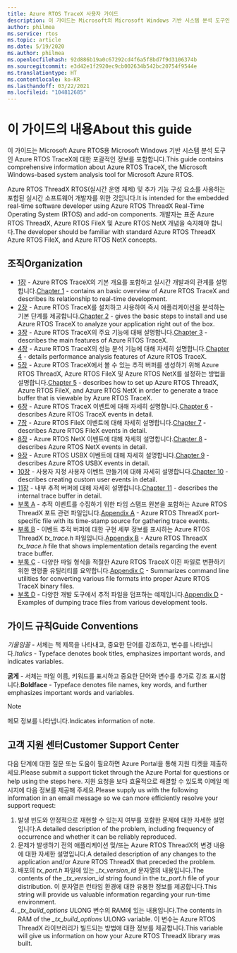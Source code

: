 ```yaml
---
title: Azure RTOS TraceX 사용자 가이드
description: 이 가이드는 Microsoft의 Microsoft Windows 기반 시스템 분석 도구인 Azure RTOS TraceX에 대한 포괄적인 정보를 포함합니다.
author: philmea
ms.service: rtos
ms.topic: article
ms.date: 5/19/2020
ms.author: philmea
ms.openlocfilehash: 92d886b19a0c67292cd4f6a5f8bd7f9d3106374b
ms.sourcegitcommit: e3d42e1f2920ec9cb002634b542bc20754f9544e
ms.translationtype: HT
ms.contentlocale: ko-KR
ms.lasthandoff: 03/22/2021
ms.locfileid: "104812685"
---
```

# <a name="about-this-guide"></a><span data-ttu-id="62249-103">이 가이드의 내용</span><span class="sxs-lookup"><span data-stu-id="62249-103">About this guide</span></span>

<span data-ttu-id="62249-104">이 가이드는 Microsoft Azure RTOS용 Microsoft Windows 기반 시스템 분석 도구인 Azure RTOS TraceX에 대한 포괄적인 정보를 포함합니다.</span><span class="sxs-lookup"><span data-stu-id="62249-104">This guide contains comprehensive information about Azure RTOS TraceX, the Microsoft Windows-based system analysis tool for Microsoft Azure RTOS.</span></span>

<span data-ttu-id="62249-105">Azure RTOS ThreadX RTOS(실시간 운영 체제) 및 추가 기능 구성 요소를 사용하는 포함된 실시간 소프트웨어 개발자를 위한 것입니다.</span><span class="sxs-lookup"><span data-stu-id="62249-105">It is intended for the embedded real-time software developer using Azure RTOS ThreadX Real-Time Operating System (RTOS) and add-on components.</span></span> <span data-ttu-id="62249-106">개발자는 표준 Azure RTOS ThreadX, Azure RTOS FileX 및 Azure RTOS NetX 개념을 숙지해야 합니다.</span><span class="sxs-lookup"><span data-stu-id="62249-106">The developer should be familiar with standard Azure RTOS ThreadX Azure RTOS FileX, and Azure RTOS NetX concepts.</span></span>

## <a name="organization"></a><span data-ttu-id="62249-107">조직</span><span class="sxs-lookup"><span data-stu-id="62249-107">Organization</span></span>

- <span data-ttu-id="62249-108">[1장](chapter1.md) - Azure RTOS TraceX의 기본 개요를 포함하고 실시간 개발과의 관계를 설명합니다.</span><span class="sxs-lookup"><span data-stu-id="62249-108">[Chapter 1](chapter1.md) - contains an basic overview of Azure RTOS TraceX and describes its relationship to real-time development.</span></span>
- <span data-ttu-id="62249-109">[2장](chapter2.md) - Azure RTOS TraceX를 설치하고 사용하여 즉시 애플리케이션을 분석하는 기본 단계를 제공합니다.</span><span class="sxs-lookup"><span data-stu-id="62249-109">[Chapter 2](chapter2.md) - gives the basic steps to install and use Azure RTOS TraceX to analyze your application right out of the box.</span></span>
- <span data-ttu-id="62249-110">[3장](chapter3.md) - Azure RTOS TraceX의 주요 기능에 대해 설명합니다.</span><span class="sxs-lookup"><span data-stu-id="62249-110">[Chapter 3](chapter3.md) - describes the main features of Azure RTOS TraceX.</span></span>
- <span data-ttu-id="62249-111">[4장](chapter4.md) - Azure RTOS TraceX의 성능 분석 기능에 대해 자세히 설명합니다.</span><span class="sxs-lookup"><span data-stu-id="62249-111">[Chapter 4](chapter4.md) - details performance analysis features of Azure RTOS TraceX.</span></span>
- <span data-ttu-id="62249-112">[5장](chapter5.md) - Azure RTOS TraceX에서 볼 수 있는 추적 버퍼를 생성하기 위해 Azure RTOS ThreadX, Azure RTOS FileX 및 Azure RTOS NetX를 설정하는 방법을 설명합니다.</span><span class="sxs-lookup"><span data-stu-id="62249-112">[Chapter 5](chapter5.md) - describes how to set up Azure RTOS ThreadX, Azure RTOS FileX, and Azure RTOS NetX in order to generate a trace buffer that is viewable by Azure RTOS TraceX.</span></span>
- <span data-ttu-id="62249-113">[6장](chapter6.md) - Azure RTOS TraceX 이벤트에 대해 자세히 설명합니다.</span><span class="sxs-lookup"><span data-stu-id="62249-113">[Chapter 6](chapter6.md) - describes Azure RTOS TraceX events in detail.</span></span>
- <span data-ttu-id="62249-114">[7장](chapter7.md) - Azure RTOS FileX 이벤트에 대해 자세히 설명합니다.</span><span class="sxs-lookup"><span data-stu-id="62249-114">[Chapter 7](chapter7.md) - describes Azure RTOS FileX events in detail.</span></span>
- <span data-ttu-id="62249-115">[8장](chapter8.md) - Azure RTOS NetX 이벤트에 대해 자세히 설명합니다.</span><span class="sxs-lookup"><span data-stu-id="62249-115">[Chapter 8](chapter8.md) - describes Azure RTOS NetX events in detail.</span></span>
- <span data-ttu-id="62249-116">[9장](chapter9.md) - Azure RTOS USBX 이벤트에 대해 자세히 설명합니다.</span><span class="sxs-lookup"><span data-stu-id="62249-116">[Chapter 9](chapter9.md) - describes Azure RTOS USBX events in detail.</span></span>
- <span data-ttu-id="62249-117">[10장](chapter10.md) - 사용자 지정 사용자 이벤트 만들기에 대해 자세히 설명합니다.</span><span class="sxs-lookup"><span data-stu-id="62249-117">[Chapter 10](chapter10.md) - describes creating custom user events in detail.</span></span>
- <span data-ttu-id="62249-118">[11장](chapter11.md) - 내부 추적 버퍼에 대해 자세히 설명합니다.</span><span class="sxs-lookup"><span data-stu-id="62249-118">[Chapter 11](chapter11.md) - describes the internal trace buffer in detail.</span></span>
- <span data-ttu-id="62249-119">[부록 A](appendix-a.md) - 추적 이벤트를 수집하기 위한 타임 스탬프 원본을 포함하는 Azure RTOS ThreadX 포트 관련 파일입니다.</span><span class="sxs-lookup"><span data-stu-id="62249-119">[Appendix A](appendix-a.md) - Azure RTOS ThreadX port-specific file with its time-stamp source for gathering trace events.</span></span>
- <span data-ttu-id="62249-120">[부록 B](appendix-b.md) - 이벤트 추적 버퍼에 대한 구현 세부 정보를 표시하는 Azure RTOS ThreadX *tx_trace.h* 파일입니다.</span><span class="sxs-lookup"><span data-stu-id="62249-120">[Appendix B](appendix-b.md) - Azure RTOS ThreadX *tx_trace.h* file that shows implementation details regarding the event trace buffer.</span></span>
- <span data-ttu-id="62249-121">[부록 C](appendix-c.md) - 다양한 파일 형식을 적절한 Azure RTOS TraceX 이진 파일로 변환하기 위한 명령줄 유틸리티를 요약합니다.</span><span class="sxs-lookup"><span data-stu-id="62249-121">[Appendix C](appendix-c.md) - Summarizes command line utilities for converting various file formats into proper Azure RTOS TraceX binary files.</span></span>
- <span data-ttu-id="62249-122">[부록 D](appendix-d.md) - 다양한 개발 도구에서 추적 파일을 덤프하는 예제입니다.</span><span class="sxs-lookup"><span data-stu-id="62249-122">[Appendix D](appendix-d.md) - Examples of dumping trace files from various development tools.</span></span>

## <a name="guide-conventions"></a><span data-ttu-id="62249-123">가이드 규칙</span><span class="sxs-lookup"><span data-stu-id="62249-123">Guide Conventions</span></span>

<span data-ttu-id="62249-124">*기울임꼴* - 서체는 책 제목을 나타내고, 중요한 단어를 강조하고, 변수를 나타냅니다.</span><span class="sxs-lookup"><span data-stu-id="62249-124">*Italics* - Typeface denotes book titles, emphasizes important words, and indicates variables.</span></span>

<span data-ttu-id="62249-125">**굵게** - 서체는 파일 이름, 키워드를 표시하고 중요한 단어와 변수를 추가로 강조 표시합니다.</span><span class="sxs-lookup"><span data-stu-id="62249-125">**Boldface** - Typeface denotes file names, key words, and further emphasizes important words and variables.</span></span>

> [!NOTE]
> <span data-ttu-id="62249-126">메모 정보를 나타냅니다.</span><span class="sxs-lookup"><span data-stu-id="62249-126">Indicates information of note.</span></span>

## <a name="customer-support-center"></a><span data-ttu-id="62249-127">고객 지원 센터</span><span class="sxs-lookup"><span data-stu-id="62249-127">Customer Support Center</span></span>

<span data-ttu-id="62249-128">다음 단계에 대한 질문 또는 도움이 필요하면 Azure Portal을 통해 지원 티켓을 제출하세요.</span><span class="sxs-lookup"><span data-stu-id="62249-128">Please submit a support ticket through the Azure Portal for questions or help using the steps here.</span></span> <span data-ttu-id="62249-129">지원 요청을 보다 효율적으로 해결할 수 있도록 이메일 메시지에 다음 정보를 제공해 주세요.</span><span class="sxs-lookup"><span data-stu-id="62249-129">Please supply us with the following information in an email message so we can more efficiently resolve your support request:</span></span>

1. <span data-ttu-id="62249-130">발생 빈도와 안정적으로 재현할 수 있는지 여부를 포함한 문제에 대한 자세한 설명입니다.</span><span class="sxs-lookup"><span data-stu-id="62249-130">A detailed description of the problem, including frequency of occurrence and whether it can be reliably reproduced.</span></span>
2. <span data-ttu-id="62249-131">문제가 발생하기 전의 애플리케이션 및/또는 Azure RTOS ThreadX의 변경 내용에 대한 자세한 설명입니다.</span><span class="sxs-lookup"><span data-stu-id="62249-131">A detailed description of any changes to the application and/or Azure RTOS ThreadX that preceded the problem.</span></span>
3. <span data-ttu-id="62249-132">배포의 *tx_port.h* 파일에 있는 *_tx_version_id* 문자열의 내용입니다.</span><span class="sxs-lookup"><span data-stu-id="62249-132">The contents of the *_tx_version_id* string found in the *tx_port.h* file of your distribution.</span></span> <span data-ttu-id="62249-133">이 문자열은 런타임 환경에 대한 유용한 정보를 제공합니다.</span><span class="sxs-lookup"><span data-stu-id="62249-133">This string will provide us valuable information regarding your run-time environment.</span></span>
4. <span data-ttu-id="62249-134">*_tx_build_options* ULONG 변수의 RAM에 있는 내용입니다.</span><span class="sxs-lookup"><span data-stu-id="62249-134">The contents in RAM of the *_tx_build_options* ULONG variable.</span></span> <span data-ttu-id="62249-135">이 변수는 Azure RTOS ThreadX 라이브러리가 빌드되는 방법에 대한 정보를 제공합니다.</span><span class="sxs-lookup"><span data-stu-id="62249-135">This variable will give us information on how your Azure RTOS ThreadX library was built.</span></span>
